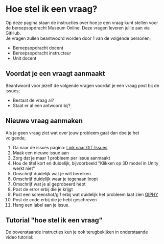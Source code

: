 # Hoe stel ik een vraag?
Op deze pagina staan de instructies over hoe je een vraag kunt stellen voor de beroepsopdracht Museum Online.
Deze vragen leveren jullie aan via GitHub.   
Je vragen zullen beantwoord worden door 1 van de volgende personen;

- Beroepsopdracht docent
- Beroepsopdracht instructeur
- Unit docent

## Voordat je een vraagt aanmaakt
Beantwoord voor jezelf de volgende vragen voordat je een vraag post bij de issues;
- Bestaat de vraag al?
- Staat er al een antwoord bij?

## Nieuwe vraag aanmaken
Als je geen vraag ziet wat over jouw probleem gaat dan doe je het volgende;  
1. Ga naar de issues pagina: [Link naar GIT Issues](https://github.com/MediacollegeAmsterdam/museum-online/issues)  
2. Maak een nieuwe issue aan
3. Zorg dat je maar 1 probleem per issue aanmaakt
4. Hou de titel kort en duidelijk, bijvoorbeeld "Klikken op 3D model in Unity werkt niet"
5. Omschrijf duidelijk wat je wilt bereiken
6. Omschrijf duidelijk waar je tegenaan loopt
7. Omschrijf wat je al geprobeerd hebt
8. Post de error erbij die je krijgt
9. Post een screenshot/gif erbij wat duidelijk het probleem laat zien [GIPHY](https://giphy.com/)
10. Post de code erbij die je hebt geschreven
11. Hang een label aan je issue.

## Tutorial "hoe stel ik een vraag"
De bovenstaande instructies kun je ook terugbekijken in onderstaande video tutorial:
